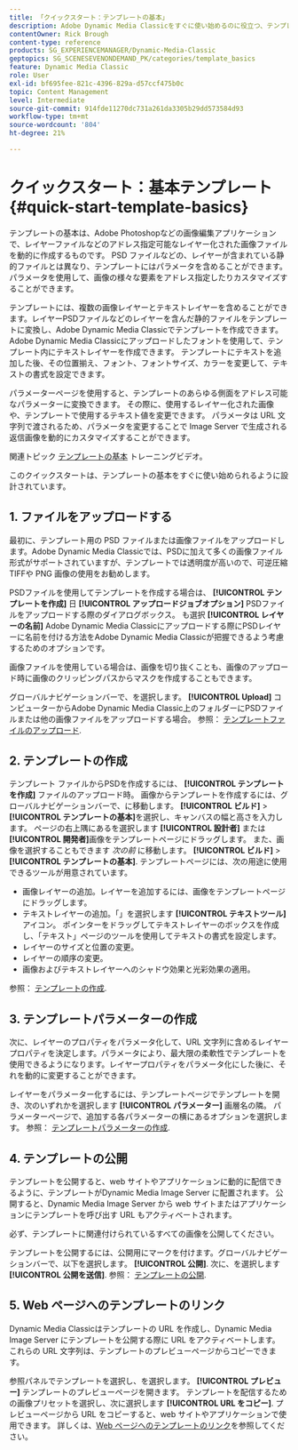 ```yaml
---
title: 「クイックスタート：テンプレートの基本」
description: Adobe Dynamic Media Classicをすぐに使い始めるのに役立つ、テンプレートの基本の概要とクイックスタートです。
contentOwner: Rick Brough
content-type: reference
products: SG_EXPERIENCEMANAGER/Dynamic-Media-Classic
geptopics: SG_SCENESEVENONDEMAND_PK/categories/template_basics
feature: Dynamic Media Classic
role: User
exl-id: bf695fee-821c-4396-829a-d57ccf475b0c
topic: Content Management
level: Intermediate
source-git-commit: 914fde11270dc731a261da3305b29dd573584d93
workflow-type: tm+mt
source-wordcount: '804'
ht-degree: 21%

---
```


# クイックスタート：基本テンプレート{#quick-start-template-basics}

テンプレートの基本は、Adobe Photoshopなどの画像編集アプリケーションで、レイヤーファイルなどのアドレス指定可能なレイヤー化された画像ファイルを動的に作成するものです。 PSD ファイルなどの、レイヤーが含まれている静的ファイルとは異なり、テンプレートにはパラメータを含めることができます。パラメータを使用して、画像の様々な要素をアドレス指定したりカスタマイズすることができます。

テンプレートには、複数の画像レイヤーとテキストレイヤーを含めることができます。レイヤーPSDファイルなどのレイヤーを含んだ静的ファイルをテンプレートに変換し、Adobe Dynamic Media Classicでテンプレートを作成できます。 Adobe Dynamic Media Classicにアップロードしたフォントを使用して、テンプレート内にテキストレイヤーを作成できます。 テンプレートにテキストを追加した後、その位置揃え、フォント、フォントサイズ、カラーを変更して、テキストの書式を設定できます。

パラメーターページを使用すると、テンプレートのあらゆる側面をアドレス可能なパラメーターに変換できます。 その際に、使用するレイヤー化された画像や、テンプレートで使用するテキスト値を変更できます。 パラメータは URL 文字列で渡されるため、パラメータを変更することで Image Server で生成される返信画像を動的にカスタマイズすることができます。

関連トピック [テンプレートの基本](https://s7d5.scene7.com/s7viewers/html5/VideoViewer.html?videoserverurl=https://s7d5.scene7.com/is/content/&amp;emailurl=https://s7d5.scene7.com/s7/emailFriend&amp;serverUrl=https://s7d5.scene7.com/is/image/&amp;config=Scene7SharedAssets/Universal_HTML5_Video&amp;contenturl=https://s7d5.scene7.com/skins/&amp;asset=S7tutorials/553_Template%20Basics_converted%20renamed_Dynamic%20Banners-AVS) トレーニングビデオ。

このクイックスタートは、テンプレートの基本をすぐに使い始められるように設計されています。

## 1. ファイルをアップロードする

最初に、テンプレート用の PSD ファイルまたは画像ファイルをアップロードします。Adobe Dynamic Media Classicでは、PSDに加えて多くの画像ファイル形式がサポートされていますが、テンプレートでは透明度が高いので、可逆圧縮TIFFや PNG 画像の使用をお勧めします。

PSDファイルを使用してテンプレートを作成する場合は、 **[!UICONTROL テンプレートを作成]** 日 **[!UICONTROL アップロードジョブオプション]** PSDファイルをアップロードする際のダイアログボックス。 も選択 **[!UICONTROL レイヤーの名前]** Adobe Dynamic Media Classicにアップロードする際にPSDレイヤーに名前を付ける方法をAdobe Dynamic Media Classicが把握できるよう考慮するためのオプションです。

画像ファイルを使用している場合は、画像を切り抜くことも、画像のアップロード時に画像のクリッピングパスからマスクを作成することもできます。

グローバルナビゲーションバーで、を選択します。 **[!UICONTROL Upload]** コンピューターからAdobe Dynamic Media Classic上のフォルダーにPSDファイルまたは他の画像ファイルをアップロードする場合。 参照： [テンプレートファイルのアップロード](uploading-template-files.md#uploading_template_files).

## 2. テンプレートの作成

テンプレート ファイルからPSDを作成するには、 **[!UICONTROL テンプレートを作成]** ファイルのアップロード時。 画像からテンプレートを作成するには、グローバルナビゲーションバーで、に移動します。 **[!UICONTROL ビルド]** > **[!UICONTROL テンプレートの基本]**&#x200B;を選択し、キャンバスの幅と高さを入力します。 ページの右上隅にあるを選択します **[!UICONTROL 設計者]** または **[!UICONTROL 開発者]**&#x200B;画像をテンプレートページにドラッグします。 また、画像を選択することもできます *次の前* に移動します。 **[!UICONTROL ビルド]** > **[!UICONTROL テンプレートの基本]**. テンプレートページには、次の用途に使用できるツールが用意されています。

* 画像レイヤーの追加。レイヤーを追加するには、画像をテンプレートページにドラッグします。
* テキストレイヤーの追加。「」を選択します **[!UICONTROL テキストツール]** アイコン。 ポインターをドラッグしてテキストレイヤーのボックスを作成し、「テキスト」ページのツールを使用してテキストの書式を設定します。
* レイヤーのサイズと位置の変更。
* レイヤーの順序の変更。
* 画像およびテキストレイヤーへのシャドウ効果と光彩効果の適用。

参照： [テンプレートの作成](creating-template.md#creating_a_template).

## 3. テンプレートパラメーターの作成

次に、レイヤーのプロパティをパラメータ化して、URL 文字列に含めるレイヤープロパティを決定します。パラメータにより、最大限の柔軟性でテンプレートを使用できるようになります。レイヤープロパティをパラメータ化にした後に、それを動的に変更することができます。

レイヤーをパラメーター化するには、テンプレートページでテンプレートを開き、次のいずれかを選択します **[!UICONTROL パラメーター]** 画層名の隣。 パラメーターページで、追加する各パラメーターの横にあるオプションを選択します。 参照： [テンプレートパラメーターの作成](creating-template-parameters.md#creating_template_parameters).

## 4. テンプレートの公開

テンプレートを公開すると、web サイトやアプリケーションに動的に配信できるように、テンプレートがDynamic Media Image Server に配置されます。 公開すると、Dynamic Media Image Server から web サイトまたはアプリケーションにテンプレートを呼び出す URL もアクティベートされます。

必ず、テンプレートに関連付けられているすべての画像を公開してください。

テンプレートを公開するには、公開用にマークを付けます。グローバルナビゲーションバーで、以下を選択します。 **[!UICONTROL 公開]**. 次に、を選択します **[!UICONTROL 公開を送信]**. 参照： [テンプレートの公開](publishing-templates.md#publishing_templates).

## 5. Web ページへのテンプレートのリンク

Dynamic Media Classicはテンプレートの URL を作成し、Dynamic Media Image Server にテンプレートを公開する際に URL をアクティベートします。 これらの URL 文字列は、テンプレートのプレビューページからコピーできます。

参照パネルでテンプレートを選択し、を選択します。 **[!UICONTROL プレビュー]** テンプレートのプレビューページを開きます。 テンプレートを配信するための画像プリセットを選択し、次に選択します **[!UICONTROL URL をコピー]**. プレビューページから URL をコピーすると、web サイトやアプリケーションで使用できます。 詳しくは、[Web ページへのテンプレートのリンク](linking-template-web-page.md#linking_a_template_to_a_web_page)を参照してください。
